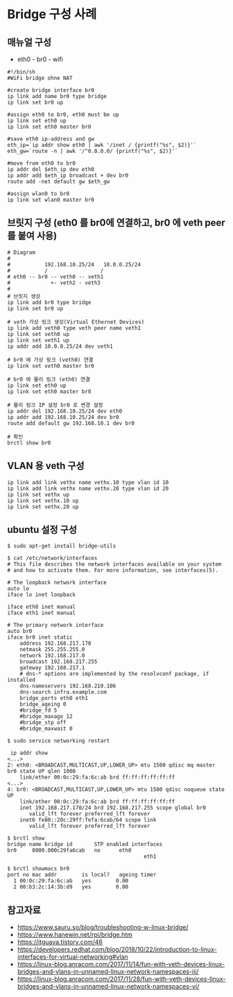 # Bridge 구성 사례


## 매뉴얼 구성
- eth0 - br0 - wifi 
```
#!/bin/sh
#WiFi bridge ohne NAT

#create bridge interface br0
ip link add name br0 type bridge
ip link set br0 up

#assign eth0 to br0, eth0 must be up
ip link set eth0 up
ip link set eth0 master br0

#save eth0 ip-address and gw
eth_ip=`ip addr show eth0 | awk '/inet / {printf("%s", $2)}'`
eth_gw=`route -n | awk '/^0.0.0.0/ {printf("%s", $2)}'`

#move from eth0 to br0
ip addr del $eth_ip dev eth0
ip addr add $eth_ip broadcast + dev br0
route add -net default gw $eth_gw

#assign wlan0 to br0
ip link set wlan0 master br0
```
## 브릿지 구성 (eth0 를 br0에 연결하고, br0 에 veth peer 를 붙여 사용)
```
# Diagram
#
#           192.168.10.25/24   10.0.0.25/24
#           /                 /  
# eth0 -- br0 -- veth0 -- veth1
#             +- veth2 - veth3
#
# 브릿지 생성
ip link add br0 type bridge
ip link set br0 up

# veth 가상 링크 생성(Virtual Ethernet Devices) 
ip link add veth0 type veth peer name veth1
ip link set veth0 up
ip link set veth1 up
ip addr add 10.0.0.25/24 dev veth1

# br0 에 가상 링크 (veth0) 연결
ip link set veth0 master br0

# br0 에 물리 링크 (eth0) 연결
ip link set eth0 up
ip link set eth0 master br0

# 물리 링크 IP 설정 br0 로 변경 설정
ip addr del 192.168.10.25/24 dev eth0
ip addr add 192.168.10.25/24 dev br0
route add default gw 192.168.10.1 dev br0

# 확인
brctl show br0
```
## VLAN 용 veth 구성
```
ip link add link vethx name vethx.10 type vlan id 10
ip link add link vethx name vethx.20 type vlan id 20
ip link set vethx up
ip link set vethx.10 up
ip link set vethx.20 up
```
## ubuntu 설정 구성
```
$ sudo apt-get install bridge-utils

$ cat /etc/network/interfaces
# This file describes the network interfaces available on your system
# and how to activate them. For more information, see interfaces(5).

# The loopback network interface
auto lo
iface lo inet loopback

iface eth0 inet manual
iface eth1 inet manual

# The primary network interface
auto br0
iface br0 inet static
	address 192.168.217.170
	netmask 255.255.255.0
	network 192.168.217.0
	broadcast 192.168.217.255
	gateway 192.168.217.1
	# dns-* options are implemented by the resolvconf package, if installed
	dns-nameservers 192.168.210.106
	dns-search infra.example.com
	bridge_ports eth0 eth1
	bridge_ageing 0
	#bridge_fd 5
	#bridge_maxage 12
	#bridge_stp off
	#bridge_maxwait 0

$ sudo service networking restart

 ip addr show
<...>
2: eth0: <BROADCAST,MULTICAST,UP,LOWER_UP> mtu 1500 qdisc mq master br0 state UP qlen 1000
    link/ether 00:0c:29:fa:6c:ab brd ff:ff:ff:ff:ff:ff
<...>
4: br0: <BROADCAST,MULTICAST,UP,LOWER_UP> mtu 1500 qdisc noqueue state UP 
    link/ether 00:0c:29:fa:6c:ab brd ff:ff:ff:ff:ff:ff
    inet 192.168.217.170/24 brd 192.168.217.255 scope global br0
       valid_lft forever preferred_lft forever
    inet6 fe80::20c:29ff:fefa:6cab/64 scope link 
       valid_lft forever preferred_lft forever
       
$ brctl show
bridge name	bridge id		STP enabled	interfaces
br0		8000.000c29fa6cab	no		eth0
							                eth1
                              
$ brctl showmacs br0
port no	mac addr		is local?	ageing timer
  1	00:0c:29:fa:6c:ab	yes		   0.00
  2	00:b3:2c:14:3b:d9	yes		   0.00              
```

## 참고자료
- https://www.sauru.so/blog/troubleshooting-w-linux-bridge/
- https://www.hanewin.net/rpi/bridge.htm
- https://itguava.tistory.com/46
- https://developers.redhat.com/blog/2018/10/22/introduction-to-linux-interfaces-for-virtual-networking#vlan
- https://linux-blog.anracom.com/2017/11/14/fun-with-veth-devices-linux-bridges-and-vlans-in-unnamed-linux-network-namespaces-iii/
- https://linux-blog.anracom.com/2017/11/28/fun-with-veth-devices-linux-bridges-and-vlans-in-unnamed-linux-network-namespaces-vi/
